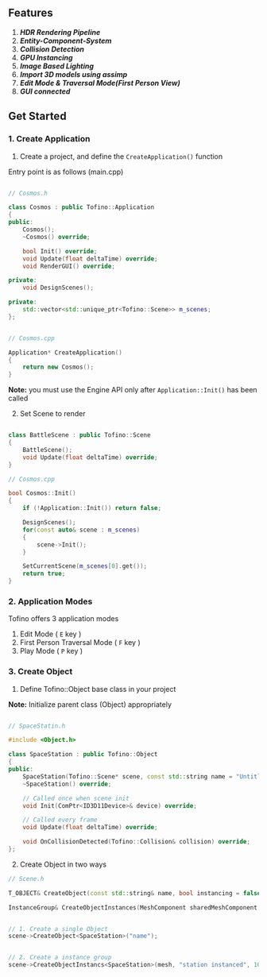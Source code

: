 ## Features

1. _**HDR Rendering Pipeline**_
2. _**Entity-Component-System**_
3. _**Collision Detection**_
4. _**GPU Instancing**_
5. _**Image Based Lighting**_
6. _**Import 3D models using assimp**_
7. _**Edit Mode & Traversal Mode(First Person View)**_
8. _**GUI connected**_


## Get Started

### 1. Create Application 

1. Create a project, and define the `CreateApplication()` function

Entry point is as follows (main.cpp)

``` cpp

// Cosmos.h

class Cosmos : public Tofino::Application
{
public:
	Cosmos();
	~Cosmos() override;

	bool Init() override;
	void Update(float deltaTime) override;
	void RenderGUI() override;

private:
	void DesignScenes();

private:
	std::vector<std::unique_ptr<Tofino::Scene>> m_scenes;
};


// Cosmos.cpp

Application* CreateApplication()
{
    return new Cosmos();
}

```

**Note:** you must use the Engine API only after `Application::Init()` has been called


2. Set Scene to render

```cpp

class BattleScene : public Tofino::Scene
{
	BattleScene();
	void Update(float deltaTime) override;
}

// Cosmos.cpp

bool Cosmos::Init()
{
    if (!Application::Init()) return false;

    DesignScenes();
    for(const auto& scene : m_scenes)
    {
        scene->Init();
    }

    SetCurrentScene(m_scenes[0].get());
    return true;
}

```

### 2. Application Modes

Tofino offers 3 application modes

1. Edit Mode ( `E` key )
2. First Person Traversal Mode ( `F` key )
3. Play Mode ( `P` key )

### 3. Create Object

1. Define Tofino::Object base class in your project  

**Note:** Initialize parent class (Object) appropriately

``` cpp

// SpaceStatin.h

#include <Object.h>

class SpaceStation : public Tofino::Object
{
public:
	SpaceStation(Tofino::Scene* scene, const std::string name = "Untitled", const bool isHittable = true);
	~SpaceStation() override;

	// Called once when scene init
	void Init(ComPtr<ID3D11Device>& device) override;

	// Called every frame
	void Update(float deltaTime) override;

	void OnCollisionDetected(Tofino::Collision& collision) override;
};

```

2. Create Object in two ways 

``` cpp
// Scene.h

T_OBJECT& CreateObject(const std::string& name, bool instancing = false);

InstanceGroup& CreateObjectInstances(MeshComponent sharedMeshComponent, std::string groupName, int numInstances);


// 1. Create a single Object
scene->CreateObject<SpaceStation>("name");


// 2. Create a instance group
scene->CreateObjectInstancs<SpaceStation>(mesh, "station instanced", 1000);

```










